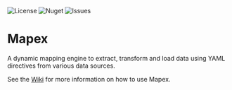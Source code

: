 ![License](https://img.shields.io/github/license/alexander-forbes/mapex)
![Nuget](https://img.shields.io/nuget/dt/mapex?label=nuget)
![Issues](https://img.shields.io/github/issues/alexander-forbes/mapex)

# Mapex
A dynamic mapping engine to extract, transform and load data using YAML directives from various data sources.

See the [Wiki](https://github.com/alexander-forbes/mapex/wiki) for more information on how to use Mapex.
